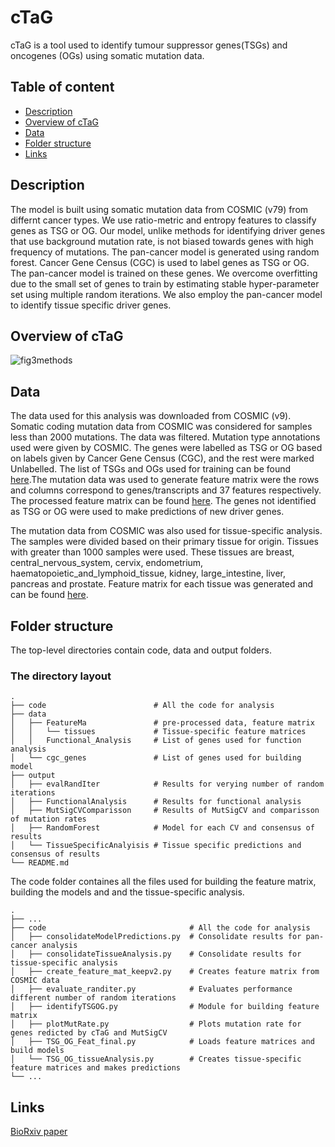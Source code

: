 cTaG
============================
cTaG is a tool used to identify tumour suppressor genes(TSGs) and oncogenes (OGs) using somatic mutation data.

## Table of content

- [Description](#description)
- [Overview of cTaG](#overview-of-ctag)
- [Data](#data)
- [Folder structure](#folder-structure)
- [Links](#links)

## Description

The model is built using somatic mutation data from COSMIC (v79) from differnt cancer types. We use ratio-metric and entropy features to classify genes as TSG or OG. Our model, unlike methods for identifying driver genes that use background mutation rate, is not biased towards genes with high frequency of mutations. The pan-cancer model is generated using random forest. Cancer Gene Census (CGC) is used to label genes as TSG or OG. The pan-cancer model is trained on these genes. We overcome overfitting due to the small set of genes to train by estimating stable hyper-parameter set using multiple random iterations. We also employ the pan-cancer model to identify tissue specific driver genes.

## Overview of cTaG
![fig3methods](https://user-images.githubusercontent.com/17045221/97172918-bf3e9080-17b5-11eb-8706-13f96a4c4fa2.jpg)

## Data
The data used for this analysis was downloaded from COSMIC (v9). Somatic coding mutation data from COSMIC was considered for samples less than 2000 mutations. The data was filtered. Mutation type annotations used were given by COSMIC. The genes were labelled as TSG or OG based on labels given by Cancer Gene Census (CGC), and the rest were marked Unlabelled. The list of TSGs and OGs used for training can be found [here](https://github.com/RamanLab/IdentifyTSGOG/tree/master/data/cgc_genes).The mutation data was used to generate feature matrix were the rows and columns correspond to genes/transcripts and 37 features respectively. The processed feature matrix can be found [here](https://github.com/RamanLab/IdentifyTSGOG/blob/master/data/FeatureMat/FeatureMat.tsv). The genes not identified as TSG or OG were used to make predictions of new driver genes.

The mutation data from COSMIC was also used for tissue-specific analysis. The samples were divided based on their primary tissue for origin. Tissues with greater than 1000 samples were used. These tissues are breast, central_nervous_system, cervix, endometrium, haematopoietic_and_lymphoid_tissue, kidney, large_intestine, liver, pancreas and prostate. Feature matrix for each tissue was generated and can be found [here](https://github.com/RamanLab/IdentifyTSGOG/tree/master/data/FeatureMat/tissues).

## Folder structure
The top-level directories contain code, data and output folders. 

### The directory layout

    .
    ├── code                        # All the code for analysis
    ├── data
    │   ├── FeatureMa               # pre-processed data, feature matrix
    │   │   └── tissues             # Tissue-specific feature matrices
    │   │   Functional_Analysis     # List of genes used for function analysis
    │   └── cgc_genes               # List of genes used for building model
    ├── output
    │   ├── evalRandIter            # Results for verying number of random iterations
    │   ├── FunctionalAnalysis      # Results for functional analysis
    │   ├── MutSigCVComparisson     # Results of MutSigCV and comparisson of mutation rates 
    │   ├── RandomForest            # Model for each CV and consensus of results
    │   └── TissueSpecificAnalyisis # Tissue specific predictions and consensus of results
    └── README.md

The code folder containes all the files used for building the feature matrix, building the models and and the tissue-specific analysis.

    .
    ├── ...
    ├── code                                # All the code for analysis
    │   ├── consolidateModelPredictions.py  # Consolidate results for pan-cancer analysis
    │   ├── consolidateTissueAnalysis.py    # Consolidate results for tissue-specific analysis
    │   ├── create_feature_mat_keepv2.py    # Creates feature matrix from COSMIC data
    │   ├── evaluate_randiter.py            # Evaluates performance different number of random iterations
    │   ├── identifyTSGOG.py                # Module for building feature matrix
    │   ├── plotMutRate.py                  # Plots mutation rate for genes redicted by cTaG and MutSigCV
    │   ├── TSG_OG_Feat_final.py            # Loads feature matrices and build models
    │   └── TSG_OG_tissueAnalysis.py        # Creates tissue-specific feature matrices and makes predictions
    └── ...

## Links
[BioRxiv paper](https://www.biorxiv.org/content/10.1101/2020.01.17.910075v1)
